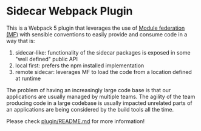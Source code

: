 # Sidecar Webpack Plugin

This is a Webpack 5 plugin that leverages the use of [Module federation (MF)](https://webpack.js.org/concepts/module-federation/) with sensible conventions to easily provide and consume code in a way that is:

1. sidecar-like: functionality of the sidecar packages is exposed in some "well defined" public API
2. local first: prefers the npm installed implementation
3. remote sidecar: leverages MF to load the code from a location defined at runtime

The problem of having an increasingly large code base is that our applications are usually managed by multiple teams. The agility of the team producing code in a large codebase is usually impacted unrelated parts of an applications are being considered by the build tools all the time.

Please check [plugin/README.md](plugin/README.md) for more information!